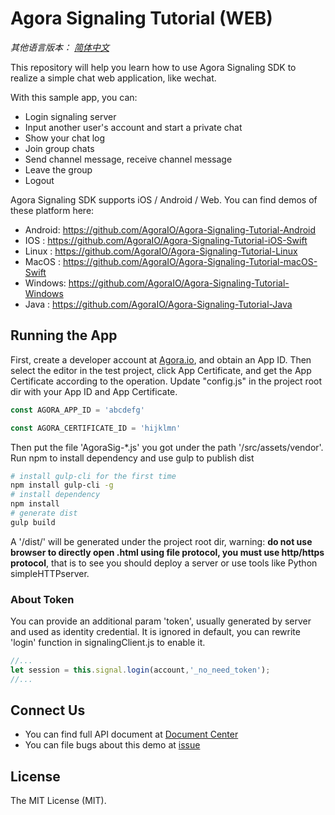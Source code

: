 # Agora Signaling Tutorial (WEB)

*其他语言版本： [简体中文](README.CN.md)*

This repository will help you learn how to use Agora Signaling SDK to realize a simple chat web application, like wechat.

With this sample app, you can:

- Login signaling server
- Input another user's account and start a private chat
- Show your chat log
- Join group chats
- Send channel message, receive channel message
- Leave the group
- Logout

Agora Signaling SDK supports iOS / Android / Web. You can find demos of these platform here:

- Android: https://github.com/AgoraIO/Agora-Signaling-Tutorial-Android
- IOS    : https://github.com/AgoraIO/Agora-Signaling-Tutorial-iOS-Swift
- Linux    : https://github.com/AgoraIO/Agora-Signaling-Tutorial-Linux
- MacOS  : https://github.com/AgoraIO/Agora-Signaling-Tutorial-macOS-Swift  
- Windows: https://github.com/AgoraIO/Agora-Signaling-Tutorial-Windows
- Java   : https://github.com/AgoraIO/Agora-Signaling-Tutorial-Java


## Running the App
First, create a developer account at [Agora.io](https://dashboard.agora.io/signin/), and obtain an App ID.
Then select the editor in the test project, click App Certificate, and get the App Certificate according to the operation.
Update "config.js" in the project root dir with your App ID and App Certificate.

``` javascript
const AGORA_APP_ID = 'abcdefg'

const AGORA_CERTIFICATE_ID = 'hijklmn'
```

Then put the file 'AgoraSig-*.js' you got under the path '/src/assets/vendor'. Run npm to install dependency and use gulp to publish dist

``` bash
# install gulp-cli for the first time
npm install gulp-cli -g
# install dependency
npm install
# generate dist
gulp build
```

A '/dist/' will be generated under the project root dir, warning: **do not use browser to directly open .html using file protocol, you must use http/https protocol**, that is to see you should deploy a server or use tools like Python simpleHTTPserver.

### About Token
You can provide an additional param 'token', usually generated by server and used as identity credential. It is ignored in default, you can rewrite 'login' function in signalingClient.js to enable it.

``` javascript
//... 
let session = this.signal.login(account,'_no_need_token');
//... 
```

## Connect Us
- You can find full API document at [Document Center](https://docs.agora.io/en/)
- You can file bugs about this demo at [issue](https://github.com/AgoraIO/Agora-Android-Tutorial-1to1/issues)

## License
The MIT License (MIT).